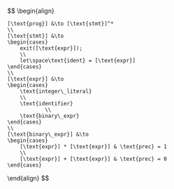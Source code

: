 $$
\begin{align}

    [\text{prog}] &\to [\text{stmt}]^*
    \\
    [\text{stmt}] &\to
    \begin{cases}
        exit([\text{expr}]);
        \\
        let\space\text{ident} = [\text{expr}]
    \end{cases}
    \\
    [\text{expr}] &\to
    \begin{cases}
        \text{integer\_literal}
        \\
        \text{identifier}
                \\
        \text{binary\_expr}
    \end{cases}
    \\
    [\text{binary\_expr}] &\to
    \begin{cases}
        [\text{expr}] * [\text{expr}] & \text{prec} = 1
        \\
        [\text{expr}] + [\text{expr}] & \text{prec} = 0
    \end{cases}

\end{align}
$$

